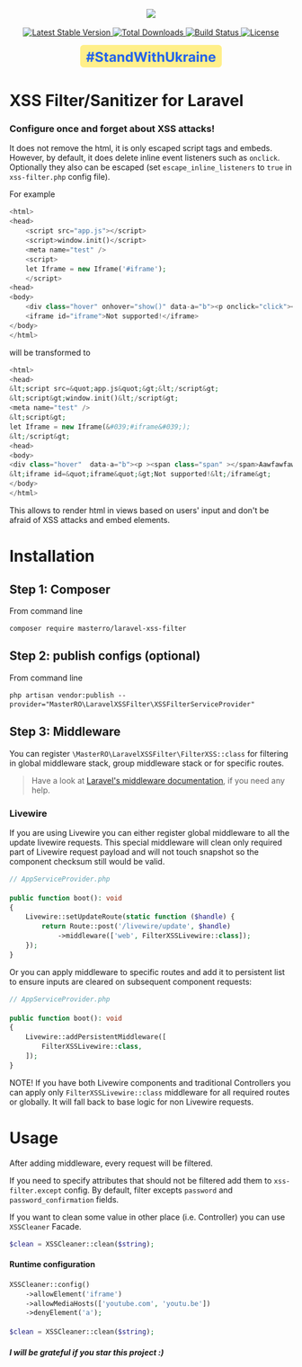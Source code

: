 <p align="center">
    <img src="https://raw.githubusercontent.com/laravel/art/master/logo-lockup/5%20SVG/2%20CMYK/1%20Full%20Color/laravel-logolockup-cmyk-red.svg">
</p>

<p align="center">
    <a href="https://packagist.org/packages/masterro/laravel-xss-filter">
        <img src="https://img.shields.io/packagist/v/masterro/laravel-xss-filter.svg?style=flat-rounded" alt="Latest Stable Version">
    </a>
    <a href="https://packagist.org/packages/masterro/laravel-xss-filter">
        <img src="https://img.shields.io/packagist/dt/masterro/laravel-xss-filter.svg?style=flat-rounded" alt="Total Downloads">
    </a>
    <a href="https://github.com/MasterRO94/laravel-xss-filter/actions">
        <img src="https://github.com/MasterRO94/laravel-xss-filter/workflows/Tests/badge.svg" alt="Build Status">
    </a>
    <a href="https://github.com/MasterRO94/laravel-xss-filter/blob/master/LICENSE">
        <img src="https://img.shields.io/github/license/MasterRO94/laravel-xss-filter" alt="License">
    </a>
</p>

<p align="center">
    <a href="https://github.com/vshymanskyy/StandWithUkraine/blob/main/docs/README.md">
        <img src="https://raw.githubusercontent.com/vshymanskyy/StandWithUkraine/main/badges/StandWithUkraine.svg" alt="StandWithUkraine">
    </a>
</p>

# XSS Filter/Sanitizer for Laravel 

### Configure once and forget about XSS attacks!

It does not remove the html, it is only escaped script tags and embeds.  
However, by default, it does delete inline event listeners such as `onclick`. 
Optionally they also can be escaped (set `escape_inline_listeners` to `true` in `xss-filter.php` config file).

For example 

```php
<html>
<head>
    <script src="app.js"></script>
    <script>window.init()</script> 
    <meta name="test" />
    <script>
    let Iframe = new Iframe('#iframe');
    </script>
<head>
<body>
    <div class="hover" onhover="show()" data-a="b"><p onclick="click"><span class="span" ondblclick="hide()"></span>Aawfawfaw f awf aw  </p></div>
    <iframe id="iframe">Not supported!</iframe>
</body>
</html>
```

will be transformed to 

```php
<html>
<head>
&lt;script src=&quot;app.js&quot;&gt;&lt;/script&gt;
&lt;script&gt;window.init()&lt;/script&gt; 
<meta name="test" />
&lt;script&gt;
let Iframe = new Iframe(&#039;#iframe&#039;);
&lt;/script&gt;
<head>
<body>
<div class="hover"  data-a="b"><p ><span class="span" ></span>Aawfawfaw f awf aw  </p></div>
&lt;iframe id=&quot;iframe&quot;&gt;Not supported!&lt;/iframe&gt;
</body>
</html>

```

This allows to render html in views based on users' input and don't be afraid of XSS attacks and embed elements.

# Installation

## Step 1: Composer
From command line
```
composer require masterro/laravel-xss-filter
```

## Step 2: publish configs (optional)
From command line
```
php artisan vendor:publish --provider="MasterRO\LaravelXSSFilter\XSSFilterServiceProvider"
```

## Step 3: Middleware
You can register `\MasterRO\LaravelXSSFilter\FilterXSS::class` for filtering in global middleware stack, group middleware stack or for specific routes.
> Have a look at [Laravel's middleware documentation](https://laravel.com/docs/middleware#registering-middleware), if you need any help.

### Livewire
If you are using Livewire you can either register global middleware to all the update livewire requests. This special middleware will clean only required part of Livewire request payload and will not touch snapshot so the component checksum still would be valid. 
```php
// AppServiceProvider.php

public function boot(): void
{
    Livewire::setUpdateRoute(static function ($handle) {
        return Route::post('/livewire/update', $handle)
            ->middleware(['web', FilterXSSLivewire::class]);
    });
}
```

Or you can apply middleware to specific routes and add it to persistent list to ensure inputs are cleared on subsequent component requests:
```php
// AppServiceProvider.php

public function boot(): void
{
    Livewire::addPersistentMiddleware([
        FilterXSSLivewire::class,
    ]);
}
```

NOTE! If you have both Livewire components and traditional Controllers you can apply only `FilterXSSLivewire::class` middleware for all required routes or globally. It will fall back to base logic for non Livewire requests.

# Usage
After adding middleware, every request will be filtered.

If you need to specify attributes that should not be filtered add them to `xss-filter.except` config. By default, filter excepts `password` and `password_confirmation` fields.
 
If you want to clean some value in other place (i.e. Controller) you can use `XSSCleaner` Facade.

```php
$clean = XSSCleaner::clean($string);
```
 
#### Runtime configuration


```php
XSSCleaner::config()
    ->allowElement('iframe')
    ->allowMediaHosts(['youtube.com', 'youtu.be'])
    ->denyElement('a');
    
$clean = XSSCleaner::clean($string);
```
 

#### _I will be grateful if you star this project :)_

 
